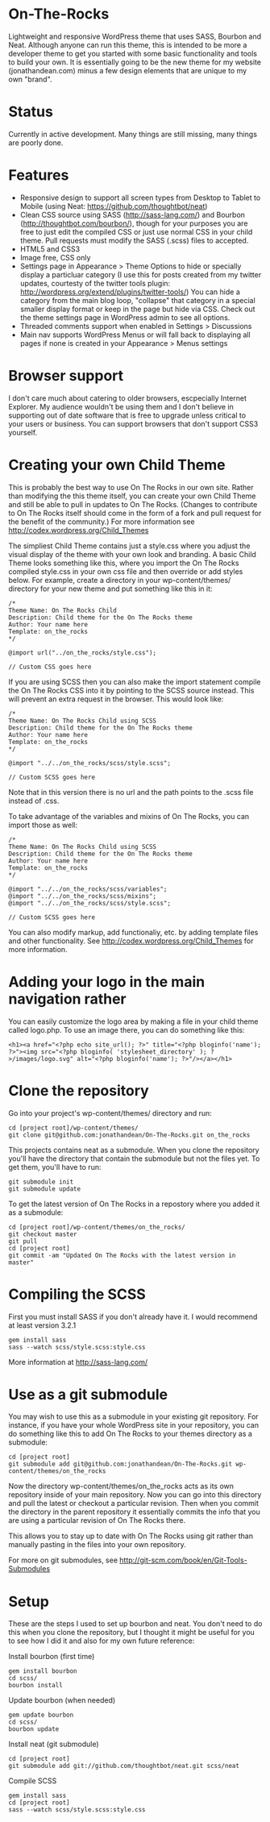 On-The-Rocks
============

Lightweight and responsive WordPress theme that uses SASS, Bourbon and Neat. Although anyone can run this theme, this is intended to be more a developer theme to get you started with some basic functionality and tools to build your own. It is essentially going to be the new theme for my website (jonathandean.com) minus a few design elements that are unique to my own "brand".

Status
======

Currently in active development. Many things are still missing, many things are poorly done.

Features
========

- Responsive design to support all screen types from Desktop to Tablet to Mobile (using Neat: https://github.com/thoughtbot/neat)
- Clean CSS source using SASS (http://sass-lang.com/) and Bourbon (http://thoughtbot.com/bourbon/), though for your purposes you are free to just edit the compiled CSS or just use normal CSS in your child theme. Pull requests must modify the SASS (.scss) files to accepted.
- HTML5 and CSS3
- Image free, CSS only
- Settings page in Appearance > Theme Options to hide or specially display a particluar category (I use this for posts created from my twitter updates, courtesty of the twitter tools plugin: http://wordpress.org/extend/plugins/twitter-tools/) You can hide a category from the main blog loop, "collapse" that category in a special smaller display format or keep in the page but hide via CSS. Check out the theme settings page in WordPress admin to see all options.
- Threaded comments support when enabled in Settings > Discussions
- Main nav supports WordPress Menus or will fall back to displaying all pages if none is created in your Appearance > Menus settings

Browser support
===============

I don't care much about catering to older browsers, escpecially Internet Explorer. My audience wouldn't be using them and I don't believe in supporting out of date software that is free to upgrade unless critical to your users or business. You can support browsers that don't support CSS3 yourself.
    
Creating your own Child Theme
=============================

This is probably the best way to use On The Rocks in our own site. Rather than modifying the this theme itself, you can create your own Child Theme and still be able to pull in updates to On The Rocks. (Changes to contribute to On The Rocks itself should come in the form of a fork and pull request for the benefit of the community.) For more information see http://codex.wordpress.org/Child_Themes

The simpliest Child Theme contains just a style.css where you adjust the visual display of the theme with your own look and branding. A basic Child Theme looks something like this, where you import the On The Rocks compiled style.css in your own css file and then override or add styles below. For example, create a directory in your wp-content/themes/ directory for your new theme and put something like this in it:

    /*
    Theme Name: On The Rocks Child
    Description: Child theme for the On The Rocks theme 
    Author: Your name here
    Template: on_the_rocks
    */
    
    @import url("../on_the_rocks/style.css");
    
    // Custom CSS goes here

If you are using SCSS then you can also make the import statement compile the On The Rocks CSS into it by pointing to the SCSS source instead. This will prevent an extra request in the browser. This would look like:

    /*
    Theme Name: On The Rocks Child using SCSS
    Description: Child theme for the On The Rocks theme 
    Author: Your name here
    Template: on_the_rocks
    */
    
    @import "../../on_the_rocks/scss/style.scss";
    
    // Custom SCSS goes here

Note that in this version there is no url and the path points to the .scss file instead of .css.

To take advantage of the variables and mixins of On The Rocks, you can import those as well:

    /*
    Theme Name: On The Rocks Child using SCSS
    Description: Child theme for the On The Rocks theme
    Author: Your name here
    Template: on_the_rocks
    */

    @import "../../on_the_rocks/scss/variables";
    @import "../../on_the_rocks/scss/mixins";
    @import "../../on_the_rocks/scss/style.scss";

    // Custom SCSS goes here

You can also modify markup, add functionaliy, etc. by adding template files and other functionality. See http://codex.wordpress.org/Child_Themes for more information.

Adding your logo in the main navigation rather
==============================================

You can easily customize the logo area by making a file in your child theme called logo.php. To use an image there, you can do something like this:

    <h1><a href="<?php echo site_url(); ?>" title="<?php bloginfo('name'); ?>"><img src="<?php bloginfo( 'stylesheet_directory' ); ?>/images/logo.svg" alt="<?php bloginfo('name'); ?>"/></a></h1>

Clone the repository
====================

Go into your project's wp-content/themes/ directory and run:

    cd [project root]/wp-content/themes/
    git clone git@github.com:jonathandean/On-The-Rocks.git on_the_rocks
    
This projects contains neat as a submodule. When you clone the repository you'll have the directory that contain the submodule but not the files yet. To get them, you'll have to run:

    git submodule init
    git submodule update

To get the latest version of On The Rocks in a repostory where you added it as a submodule:

    cd [project root]/wp-content/themes/on_the_rocks/
    git checkout master
    git pull
    cd [project root]
    git commit -am "Updated On The Rocks with the latest version in master"
    
Compiling the SCSS
==================

First you must install SASS if you don't already have it. I would recommend at least version 3.2.1

    gem install sass
    sass --watch scss/style.scss:style.css
    
More information at http://sass-lang.com/

Use as a git submodule
======================

You may wish to use this as a submodule in your existing git repository. For instance, if you have your whole WordPress site in your repository, you can do something like this to add On The Rocks to your themes directory as a submodule:

    cd [project root]
    git submodule add git@github.com:jonathandean/On-The-Rocks.git wp-content/themes/on_the_rocks

Now the directory wp-content/themes/on_the_rocks acts as its own repository inside of your main repository. Now you can go into this directory and pull the latest or checkout a particular revision. Then when you commit the directory in the parent repository it essentially commits the info that you are using a particular revision of On The Rocks there.

This allows you to stay up to date with On The Rocks using git rather than manually pasting in the files into your own repository.

For more on git submodules, see http://git-scm.com/book/en/Git-Tools-Submodules

Setup
=====

These are the steps I used to set up bourbon and neat. You don't need to do this when you clone the repository, but I thought it might be useful for you to see how I did it and also for my own future reference:

Install bourbon (first time)

    gem install bourbon
    cd scss/
    bourbon install
    
Update bourbon (when needed)

    gem update bourbon
    cd scss/
    bourbon update
    
Install neat (git submodule)

    cd [project root]
    git submodule add git://github.com/thoughtbot/neat.git scss/neat
    
Compile SCSS

    gem install sass
    cd [project root]
    sass --watch scss/style.scss:style.css

